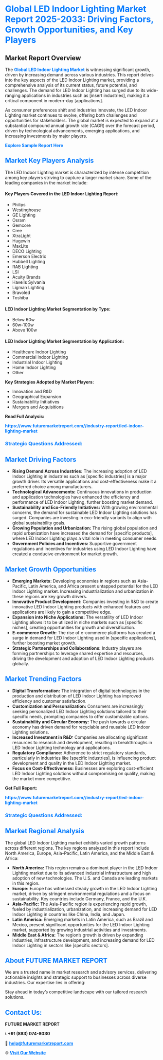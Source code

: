 <h1 style="color: #007BFF;">Global LED Indoor Lighting Market Report 2025-2033: Driving Factors, Growth Opportunities, and Key Players</h1>

<section id="overview">
<h2>Market Report Overview</h2>
<p>The <a href="https://www.futuremarketreport.com//industry-report/led-indoor-lighting-market" style="color: #007BFF; text-decoration: none;"><strong>Global LED Indoor Lighting Market</strong></a> is witnessing significant growth, driven by increasing demand across various industries. This report delves into the key aspects of the LED Indoor Lighting market, providing a comprehensive analysis of its current status, future potential, and challenges. The demand for LED Indoor Lighting has surged due to its wide-ranging applications in industries such as [insert industries], making it a critical component in modern-day [applications].</p>
<p>As consumer preferences shift and industries innovate, the LED Indoor Lighting market continues to evolve, offering both challenges and opportunities for stakeholders. The global market is expected to expand at a substantial compound annual growth rate (CAGR) over the forecast period, driven by technological advancements, emerging applications, and increasing investments by major players.</p>
</section>

<section id="overview">
<p><a href="https://www.futuremarketreport.com//request-sample/reportId=76580" style="color: #007BFF; text-decoration: none;"><strong>Explore Sample Report Here</strong></a></p>
</section>

<section id="key-players">
<h2 style="color: #007BFF;">Market Key Players Analysis</h2>
<p>The LED Indoor Lighting market is characterized by intense competition among key players striving to capture a larger market share. Some of the leading companies in the market include:</p>
<h4>Key Players Covered in the LED Indoor Lighting Report:</h4>
<ul><li>Philips</li><li>Westinghouse</li><li>GE Lighting</li><li>Osram</li><li>Gemcore</li><li>Cree</li><li>XtraLight</li><li>Hugewin</li><li>MaxLite</li><li>DECO Lighting</li><li>Emerson Electric</li><li>Hubbell Lighting</li><li>RAB Lighting</li><li>LSI</li><li>Acuity Brands</li><li>Havells Sylvania</li><li>Ligman Lighting</li><li>Bravoled</li><li>Toshiba</li></ul>
<h4>LED Indoor Lighting Market Segmentation by Type:</h4>
<ul><li>Below 60w</li><li>60w-100w</li><li>Above 100w</li></ul>

<h4>LED Indoor Lighting Market Segmentation by Application:</h4>
<ul><li>Healthcare Indoor Lighting</li><li>Commercial Indoor Lighting</li><li>Industrial Indoor Lighting</li><li>Home Indoor Lighting</li><li>Other</li></ul>
<p><strong>Key Strategies Adopted by Market Players:</strong></p>
<ul>
<li>Innovation and R&D</li>
<li>Geographical Expansion</li>
<li>Sustainability Initiatives</li>
<li>Mergers and Acquisitions</li>
</ul>
</section>

<section>
<p><strong>Read Full Analysis: </strong></p><a href="https://www.futuremarketreport.com//industry-report/led-indoor-lighting-market" style="color: #007BFF; text-decoration: none;"><strong>https://www.futuremarketreport.com//industry-report/led-indoor-lighting-market</strong></a>
<h3 style="color: #007BFF;">Strategic Questions Addressed:</h3>
</section>

<section id="driving-factors">
<h2 style="color: #007BFF;">Market Driving Factors</h2>
<ul>
<li><strong>Rising Demand Across Industries:</strong> The increasing adoption of LED Indoor Lighting in industries such as [specific industries] is a major growth driver. Its versatile applications and cost-effectiveness make it a preferred choice among manufacturers.</li>
<li><strong>Technological Advancements:</strong> Continuous innovations in production and application technologies have enhanced the efficiency and performance of LED Indoor Lighting, further boosting market demand.</li>
<li><strong>Sustainability and Eco-Friendly Initiatives:</strong> With growing environmental concerns, the demand for sustainable LED Indoor Lighting solutions has surged. Companies are investing in eco-friendly variants to align with global sustainability goals.</li>
<li><strong>Growing Population and Urbanization:</strong> The rising global population and rapid urbanization have increased the demand for [specific products], where LED Indoor Lighting plays a vital role in meeting consumer needs.</li>
<li><strong>Government Policies and Incentives:</strong> Supportive government regulations and incentives for industries using LED Indoor Lighting have created a conducive environment for market growth.</li>
</ul>
</section>

<section id="growth-opportunities">
<h2 style="color: #007BFF;">Market Growth Opportunities</h2>
<ul>
<li><strong>Emerging Markets:</strong> Developing economies in regions such as Asia-Pacific, Latin America, and Africa present untapped potential for the LED Indoor Lighting market. Increasing industrialization and urbanization in these regions are key growth drivers.</li>
<li><strong>Innovative Product Development:</strong> Companies investing in R&D to create innovative LED Indoor Lighting products with enhanced features and applications are likely to gain a competitive edge.</li>
<li><strong>Expansion into Niche Applications:</strong> The versatility of LED Indoor Lighting allows it to be utilized in niche markets such as [specific niches], creating opportunities for growth and diversification.</li>
<li><strong>E-commerce Growth:</strong> The rise of e-commerce platforms has created a surge in demand for LED Indoor Lighting used in [specific applications], further boosting market growth.</li>
<li><strong>Strategic Partnerships and Collaborations:</strong> Industry players are forming partnerships to leverage shared expertise and resources, driving the development and adoption of LED Indoor Lighting products globally.</li>
</ul>
</section>

<section id="trending-factors">
<h2 style="color: #007BFF;">Market Trending Factors</h2>
<ul>
<li><strong>Digital Transformation:</strong> The integration of digital technologies in the production and distribution of LED Indoor Lighting has improved efficiency and customer satisfaction.</li>
<li><strong>Customization and Personalization:</strong> Consumers are increasingly seeking personalized LED Indoor Lighting solutions tailored to their specific needs, prompting companies to offer customizable options.</li>
<li><strong>Sustainability and Circular Economy:</strong> The push towards a circular economy has driven demand for recyclable and reusable LED Indoor Lighting solutions.</li>
<li><strong>Increased Investment in R&D:</strong> Companies are allocating significant resources to research and development, resulting in breakthroughs in LED Indoor Lighting technology and applications.</li>
<li><strong>Regulatory Compliance:</strong> Adherence to strict regulatory standards, particularly in industries like [specific industries], is influencing product development and quality in the LED Indoor Lighting market.</li>
<li><strong>Focus on Cost-Effectiveness:</strong> Businesses are exploring cost-efficient LED Indoor Lighting solutions without compromising on quality, making the market more competitive.</li>
</ul>
</section>

<section>
<p><strong>Get Full Report: </strong></p><a href="https://www.futuremarketreport.com//industry-report/led-indoor-lighting-market" style="color: #007BFF; text-decoration: none;"><strong>https://www.futuremarketreport.com//industry-report/led-indoor-lighting-market</strong></a>
<h3 style="color: #007BFF;">Strategic Questions Addressed:</h3>
</section>


<section id="regional-analysis">
<h2 style="color: #007BFF;">Market Regional Analysis</h2>
<p>The global LED Indoor Lighting market exhibits varied growth patterns across different regions. The key regions analyzed in this report include North America, Europe, Asia-Pacific, Latin America, and the Middle East & Africa:</p>
<ul>
<li><strong>North America:</strong> This region remains a dominant player in the LED Indoor Lighting market due to its advanced industrial infrastructure and high adoption of new technologies. The U.S. and Canada are leading markets in this region.</li>
<li><strong>Europe:</strong> Europe has witnessed steady growth in the LED Indoor Lighting market, driven by stringent environmental regulations and a focus on sustainability. Key countries include Germany, France, and the U.K.</li>
<li><strong>Asia-Pacific:</strong> The Asia-Pacific region is experiencing rapid growth, fueled by industrialization, urbanization, and increasing demand for LED Indoor Lighting in countries like China, India, and Japan.</li>
<li><strong>Latin America:</strong> Emerging markets in Latin America, such as Brazil and Mexico, present significant opportunities for the LED Indoor Lighting market, supported by growing industrial activities and investments.</li>
<li><strong>Middle East & Africa:</strong> The region’s growth is driven by expanding industries, infrastructure development, and increasing demand for LED Indoor Lighting in sectors like [specific sectors].</li>
</ul>
</section>

<footer>
<h2 style="color: #007BFF;">About FUTURE MARKET REPORT</h2>
<p>We are a trusted name in market research and advisory services, delivering actionable insights and strategic support to businesses across diverse industries. Our expertise lies in offering:</p>

<p>Stay ahead in today’s competitive landscape with our tailored research solutions.</p>

<h2 style="color: #007BFF;">Contact Us:</h2>
<p><strong>FUTURE MARKET REPORT</strong></p>
<p>📞 <strong>+91 (883) 074-8030</strong></p>
<p>📧 <strong><a href="mailto:help@futuremarketreport.com" style="color: #007BFF;">help@futuremarketreport.com</a></strong></p>
<p>🌐 <strong><a href="https://www.futuremarketreport.com/" style="color: #007BFF;">Visit Our Website</a></strong></p>
</footer>
